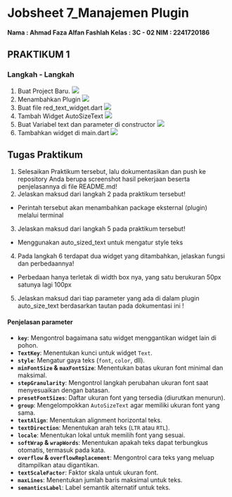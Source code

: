 # Jobsheet 7_Manajemen Plugin
**Nama : Ahmad Faza Alfan Fashlah
Kelas : 3C - 02
NIM : 2241720186 <br>**
## PRAKTIKUM 1
### Langkah - Langkah
1. Buat Project Baru.
<img src="../flutter_plugin_pubdev/lib/screenshots/1.png"><br>
2. Menambahkan Plugin
<img src="../flutter_plugin_pubdev/lib/screenshots/2.png"><br>
3. Buat file red_text_widget.dart
<img src="../flutter_plugin_pubdev/lib/screenshots/3.png"><br>
4. Tambah Widget AutoSizeText
<img src="../flutter_plugin_pubdev/lib/screenshots/4.png"><br>
5. Buat Variabel text dan parameter di constructor
<img src="../flutter_plugin_pubdev/lib/screenshots/5.png"><br>
6. Tambahkan widget di main.dart
<img src="../flutter_plugin_pubdev/lib/screenshots/6.png"><br>

## Tugas Praktikum 
1. Selesaikan Praktikum tersebut, lalu dokumentasikan dan push ke repository Anda berupa screenshot hasil pekerjaan beserta penjelasannya di file README.md!
2. Jelaskan maksud dari langkah 2 pada praktikum tersebut!
* Perintah tersebut akan menambahkan package eksternal (plugin) melalui terminal
3. Jelaskan maksud dari langkah 5 pada praktikum tersebut!
* Menggunakan auto_sized_text untuk mengatur style teks
4. Pada langkah 6 terdapat dua widget yang ditambahkan, jelaskan fungsi dan perbedaannya!
* Perbedaan hanya terletak di width box nya, yang satu berukuran 50px satunya lagi 100px
5. Jelaskan maksud dari tiap parameter yang ada di dalam plugin auto_size_text berdasarkan tautan pada dokumentasi ini !
#### Penjelasan parameter
- **`key`**: Mengontrol bagaimana satu widget menggantikan widget lain di pohon.  
- **`TextKey`**: Menentukan kunci untuk widget `Text`.  
- **`style`**: Mengatur gaya teks (`font`, `color`, dll).  
- **`minFontSize` & `maxFontSize`**: Menentukan batas ukuran font minimal dan maksimal.  
- **`stepGranularity`**: Mengontrol langkah perubahan ukuran font saat menyesuaikan dengan batasan.  
- **`presetFontSizes`**: Daftar ukuran font yang tersedia (diurutkan menurun).  
- **`group`**: Mengelompokkan `AutoSizeText` agar memiliki ukuran font yang sama.  
- **`textAlign`**: Menentukan alignment horizontal teks.  
- **`textDirection`**: Menentukan arah teks (`LTR` atau `RTL`).  
- **`locale`**: Menentukan lokal untuk memilih font yang sesuai.  
- **`softWrap` & `wrapWords`**: Menentukan apakah teks dapat terbungkus otomatis, termasuk pada kata.  
- **`overflow` & `overflowReplacement`**: Mengontrol cara teks yang meluap ditampilkan atau digantikan.  
- **`textScaleFactor`**: Faktor skala untuk ukuran font.  
- **`maxLines`**: Menentukan jumlah baris maksimal untuk teks.  
- **`semanticsLabel`**: Label semantik alternatif untuk teks.  

